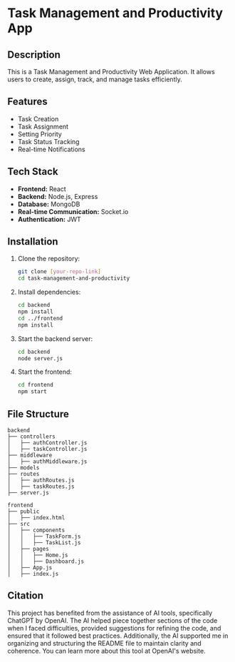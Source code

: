 # Task Management and Productivity App

## Description
This is a Task Management and Productivity Web Application. It allows users to create, assign, track, and manage tasks efficiently.

## Features
- Task Creation
- Task Assignment
- Setting Priority
- Task Status Tracking
- Real-time Notifications

## Tech Stack
- **Frontend:** React
- **Backend:** Node.js, Express
- **Database:** MongoDB
- **Real-time Communication:** Socket.io
- **Authentication:** JWT

## Installation
1. Clone the repository:
    ```sh
    git clone [your-repo-link]
    cd task-management-and-productivity
    ```

2. Install dependencies:
    ```sh
    cd backend
    npm install
    cd ../frontend
    npm install
    ```

3. Start the backend server:
    ```sh
    cd backend
    node server.js
    ```

4. Start the frontend:
    ```sh
    cd frontend
    npm start
    ```

## File Structure
```plaintext
backend
├── controllers
│   ├── authController.js
│   ├── taskController.js
├── middleware
│   ├── authMiddleware.js
├── models
├── routes
│   ├── authRoutes.js
│   ├── taskRoutes.js
├── server.js

frontend
├── public
│   ├── index.html
├── src
│   ├── components
│   │   ├── TaskForm.js
│   │   ├── TaskList.js
│   ├── pages
│   │   ├── Home.js
│   │   ├── Dashboard.js
│   ├── App.js
│   ├── index.js
```
##  Citation
This project has benefited from the assistance of AI tools, specifically ChatGPT by OpenAI. The AI helped piece together sections of the code when I faced difficulties, provided suggestions for refining the code, and ensured that it followed best practices. Additionally, the AI supported me in organizing and structuring the README file to maintain clarity and coherence. You can learn more about this tool at OpenAI's website.
